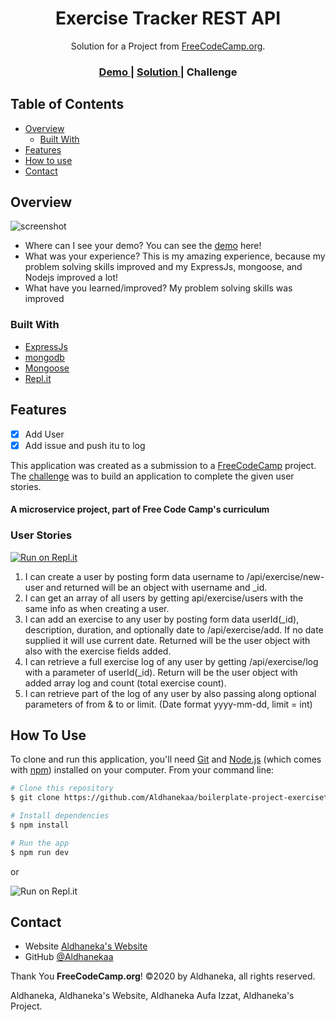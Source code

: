 <h1 align="center">Exercise Tracker REST API
</h1>

<div align="center">
   Solution for a Project from  <a href="https://www.freecodecamp.org" target="_blank">FreeCodeCamp.org</a>.
</div>

<div align="center">
  <h3>
    <a href="https://boilerplate-project-exercisetracker.aldhaneka.repl.co">
      Demo
    </a>
    <span> | </span>
    <a href="#">
      Solution
    </a>
    <span> | </span>
    <a https://www.freecodecamp.org/learn/apis-and-microservices/apis-and-microservices-projects/exercise-tracker">
      Challenge
    </a>
  </h3>
</div>

<!-- TABLE OF CONTENTS -->

## Table of Contents

- [Overview](#overview)
  - [Built With](#built-with)
- [Features](#features)
- [How to use](#how-to-use)
- [Contact](#contact)

<!-- OVERVIEW -->

## Overview

![screenshot](preview.png)

- Where can I see your demo?
  You can see the [demo](https://boilerplate-project-exercisetracker.aldhaneka.repl.co) here!
- What was your experience?
  This is my amazing experience, because my problem solving skills improved and my ExpressJs, mongoose, and Nodejs improved a lot!
- What have you learned/improved? 
  My problem solving skills was improved
<!-- - Your wisdom? :)
     -->

### Built With

<!-- This section should list any major frameworks that you built your project using. Here are a few examples.-->

- [ExpressJs](https://expressjs.com/)
- [mongodb](https://www.npmjs.com/package/mongodb)
- [Mongoose](https://www.npmjs.com/package/mongoose)
- [Repl.it](https://repl.it/)


## Features

<!-- List the features of your application or follow the template. Don't share the figma file here :) -->

- [x] Add User
- [x] Add issue and push itu to log

This application was created as a submission to a [FreeCodeCamp](https://www.freecodecamp.org) project. The [challenge](https://www.freecodecamp.org/learn/apis-and-microservices/apis-and-microservices-projects/exercise-tracker) was to build an application to complete the given user stories.

#### A microservice project, part of Free Code Camp's curriculum

### User Stories

[![Run on Repl.it](https://repl.it/badge/github/freeCodeCamp/boilerplate-project-exercisetracker)](https://repl.it/@aldhaneka/boilerplate-project-exercisetracker)

1. I can create a user by posting form data username to /api/exercise/new-user and returned will be an object with username and _id.
2. I can get an array of all users by getting api/exercise/users with the same info as when creating a user.
3. I can add an exercise to any user by posting form data userId(_id), description, duration, and optionally date to /api/exercise/add. If no date supplied it will use current date. Returned will be the user object with also with the exercise fields added.
4. I can retrieve a full exercise log of any user by getting /api/exercise/log with a parameter of userId(_id). Return will be the user object with added array log and count (total exercise count).
5. I can retrieve part of the log of any user by also passing along optional parameters of from & to or limit. (Date format yyyy-mm-dd, limit = int)


## How To Use

<!-- For example: -->

To clone and run this application, you'll need [Git](https://git-scm.com) and [Node.js](https://nodejs.org/en/download/) (which comes with [npm](http://npmjs.com)) installed on your computer. From your command line:

```bash
# Clone this repository
$ git clone https://github.com/Aldhanekaa/boilerplate-project-exercisetracker.git

# Install dependencies
$ npm install

# Run the app
$ npm run dev
```

or

![Run on Repl.it](https://repl.it/badge/github/freeCodeCamp/boilerplate-project-exercisetracker)

## Contact

- Website [Aldhaneka's Website](https://aldhan.netlify.app/)
- GitHub [@Aldhanekaa](https://github.com/Aldhanekaa)

Thank You **FreeCodeCamp.org**!
©2020 by Aldhaneka, all rights reserved.

Aldhaneka, Aldhaneka's Website, Aldhaneka Aufa Izzat, Aldhaneka's Project.
